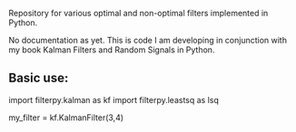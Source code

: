 Repository for various optimal and non-optimal filters implemented in Python.

No documentation as yet. This is code I am developing in conjunction with my
book Kalman Filters and Random Signals in Python. 


Basic use:
--

import filterpy.kalman as kf
import filterpy.leastsq as lsq

my_filter = kf.KalmanFilter(3,4)


